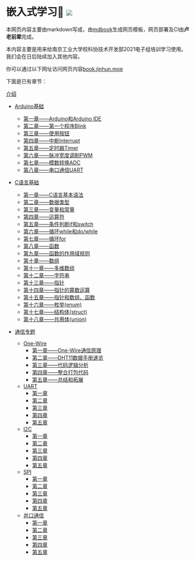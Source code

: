<h1>
  嵌入式学习👻
  <a href="https://drone.jinhun.moe/MR-Addict/Doc-Share">
    <img src="https://drone.jinhun.moe/api/badges/MR-Addict/Doc-Share/status.svg" />
  </a>
</h1>

本网页内容主要由markdown写成，由[mdbook](https://rust-lang.github.io/mdBook/)生成网页模板，网页部署及CI由**卢老前辈**完成。

本内容主要是用来给南京工业大学校科协技术开发部2021电子组培训学习使用。我们会在日后陆续加入其他内容。

你可以通过以下网址访问网页内容[book.jinhun.moe](https://book.jinhun.moe/)

下面是已有章节：

[介绍](./src/README.md)

- [Arduino基础](./src/Arduino基础/README.md)
  - [第一章——Arduino和Arduino IDE](./src/Arduino基础/第一章.md)
  - [第二章——第一个程序Blink](./src/Arduino基础/第二章.md)
  - [第三章——使用按钮](./src/Arduino基础/第三章.md)
  - [第四章——中断Interrupt](./src/Arduino基础/第四章.md)
  - [第五章——定时器Timer](./src/Arduino基础/第五章.md)
  - [第六章——脉冲宽度调制PWM](./src/Arduino基础/第六章.md)
  - [第七章——模数转换ADC](./src/Arduino基础/第七章.md)
  - [第八章——串口通信UART](./src/Arduino基础/第八章.md)

- [C语言基础](./src/C语言基础/README.md)
  - [第一章——C语言基本语法](./src/C语言基础/第一章.md)
  - [第二章——数据类型](./src/C语言基础/第二章.md)
  - [第三章——变量和常量](./src/C语言基础/第三章.md)
  - [第四章——运算符](./src/C语言基础/第四章.md)
  - [第五章——条件判断if和switch](./src/C语言基础/第五章.md)
  - [第六章——循环while和do/while](./src/C语言基础/第六章.md)
  - [第七章——循环for](./src/C语言基础/第七章.md)
  - [第八章——函数](./src/C语言基础/第八章.md)
  - [第九章——函数的作用域规则](./src/C语言基础/第九章.md)
  - [第十章——数组](./src/C语言基础/第十章.md)
  - [第十一章——多维数组](./src/C语言基础/第十一章.md)
  - [第十二章——字符串](./src/C语言基础/第十二章.md)
  - [第十三章——指针](./src/C语言基础/第十三章.md)
  - [第十四章——指针的算数运算](./src/C语言基础/第十四章.md)
  - [第十五章——指针和数组、函数](./src/C语言基础/第十五章.md)
  - [第十六章——枚举(enum)](./src/C语言基础/第十六章.md)
  - [第十七章——结构体(struct)](./src/C语言基础/第十七章.md)
  - [第十八章——共用体(union)](./src/C语言基础/第十八章.md)

- [通信专题](./src/通信专题/README.md)
  - [One-Wire](./src/通信专题/串口通信/One-Wire/README.md)
    - [第一章——One-Wire通信原理](./src/通信专题/串口通信/One-Wire/第一章.md)
    - [第二章——DHT11数据手册速览](./src/通信专题/串口通信/One-Wire/第二章.md)
    - [第三章——代码逻辑分析](./src/通信专题/串口通信/One-Wire/第三章.md)
    - [第四章——整合打包代码](./src/通信专题/串口通信/One-Wire/第四章.md)
    - [第五章——总结和拓展](./src/通信专题/串口通信/One-Wire/第五章.md)
  - [UART](./src/通信专题/串口通信/UART/README.md)
    - [第一章](./src/通信专题/串口通信/UART/第一章.md)
    - [第二章](./src/通信专题/串口通信/UART/第一章.md)
    - [第三章](./src/通信专题/串口通信/UART/第三章.md)
    - [第四章](./src/通信专题/串口通信/UART/第四章.md)
    - [第五章](./src/通信专题/串口通信/UART/第五章.md)
  - [I2C](./src/通信专题/串口通信/I2C/README.md)
    - [第一章](./src/通信专题/串口通信/I2C/第一章.md)
    - [第二章](./src/通信专题/串口通信/I2C/第一章.md)
    - [第三章](./src/通信专题/串口通信/I2C/第三章.md)
    - [第四章](./src/通信专题/串口通信/I2C/第四章.md)
    - [第五章](./src/通信专题/串口通信/I2C/第五章.md)
  - [SPI](./src/通信专题/串口通信/SPI/README.md)
    - [第一章](./src/通信专题/串口通信/SPI/第一章.md)
    - [第二章](./src/通信专题/串口通信/SPI/第一章.md)
    - [第三章](./src/通信专题/串口通信/SPI/第三章.md)
    - [第四章](./src/通信专题/串口通信/SPI/第四章.md)
    - [第五章](./src/通信专题/串口通信/SPI/第五章.md)
  - [并口通信](./src/通信专题/并口通信/README.md)
    - [第一章](./src/通信专题/并口通信/第一章.md)
    - [第二章](./src/通信专题/并口通信/第一章.md)
    - [第三章](./src/通信专题/并口通信/第三章.md)
    - [第四章](./src/通信专题/并口通信/第四章.md)
    - [第五章](./src/通信专题/并口通信/第五章.md)